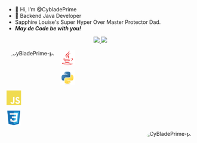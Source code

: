 ##
- 👋 Hi, I’m @CybladePrime
- 👀 Backend Java Developer
- Sapphire Louise's Super Hyper Over Master Protector Dad.
- _**May de Code be with you!**_

<div align="center">
  <a href="https://github.com/CyBladePrime">
    
  <img height="160em" src="https://github-readme-stats.vercel.app/api?username=CyBladePrime&show_icons=true&theme=github_dark&include_all_commits=true&count_private=true"/>
    
  <img height="160em" src="https://github-readme-stats.vercel.app/api/top-langs/?username=CyBladePrime&layout=compact&langs_count=7&theme=github_dark"/>
    
</div>
  
  
<div style="display: inline_block"><br>
   <img align="left" alt="CyBladePrime-pic2" height="100" style="border-radius:50px;" 
 src="https://acropolium.com/img/articles/baas-use-cases/img01.jpg">
  <img align="center" alt="CyBladePrime-Java" height="40" width="40" 
    src="https://raw.githubusercontent.com/devicons/devicon/master/icons/java/java-plain.svg">
  
  <img align="center" alt="CyBladePrime-Python" height="40" width="40" 
    src="https://raw.githubusercontent.com/devicons/devicon/master/icons/python/python-original.svg">


  <img align="center" alt="CyBladePrime-Js" height="40" width="40" 
    src="https://raw.githubusercontent.com/devicons/devicon/master/icons/javascript/javascript-plain.svg">
  
  <img align="center" alt="CyBladePrime-CSS" height="40" width="40" 
    src="https://raw.githubusercontent.com/devicons/devicon/master/icons/css3/css3-original.svg">
    
  <!---
  
  <img align="center" alt="CyBladePrime-Ts" height="30" width="40" src="https://raw.githubusercontent.com/devicons/devicon/master/icons/typescript/typescript-plain.svg">
  <img align="center" alt="CyBladePrime-React" height="30" width="40" src="https://raw.githubusercontent.com/devicons/devicon/master/icons/react/react-original.svg">
  <img align="center" alt="CyBladePrime-HTML" height="30" width="40" src="https://raw.githubusercontent.com/devicons/devicon/master/icons/html5/html5-original.svg">
  
  <img align="center" alt="CyBladePrime-Python" height="30" width="40" src="https://raw.githubusercontent.com/devicons/devicon/master/icons/python/python-original.svg">
  <img align="center" alt="CyBladePrime-Csharp" height="30" width="40" src="https://raw.githubusercontent.com/devicons/devicon/master/icons/csharp/csharp-original.svg">
--->
  <img align="right" alt="CyBladePrime-pic" height="75" style="border-radius:50px;" 
 src="https://marquesfernandes.com/wp-content/uploads/2020/08/maximilian-weisbecker-1td5Iq5IvNc-unsplash.jpg">
</div>
  
  
 
<!---
CyBladePrime/CyBladePrime is a ✨ special ✨ repository because its `README.md` (this file) appears on your GitHub profile.
You can click the Preview link to take a look at your changes.
--->

